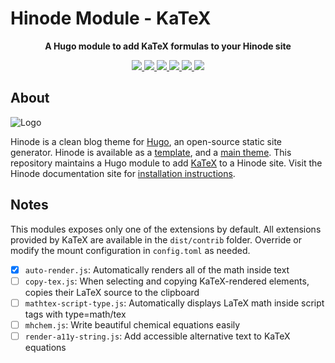 # Hinode Module - KaTeX

<!-- Tagline -->
<p align="center">
    <b>A Hugo module to add KaTeX formulas to your Hinode site</b>
    <br />
</p>

<!-- Badges -->
<p align="center">
    <a href="https://gohugo.io" alt="Hugo website">
        <img src="https://img.shields.io/badge/generator-hugo-brightgreen">
    </a>
    <a href="https://gethinode.com" alt="Hinode theme">
        <img src="https://img.shields.io/badge/theme-hinode-blue">
    </a>
    <a href="https://github.com/gethinode/mod-katex/commits/main" alt="Last commit">
        <img src="https://img.shields.io/github/last-commit/gethinode/mod-katex.svg">
    </a>
    <a href="https://github.com/gethinode/mod-katex/issues" alt="Issues">
        <img src="https://img.shields.io/github/issues/gethinode/mod-katex.svg">
    </a>
    <a href="https://github.com/gethinode/mod-katex/pulls" alt="Pulls">
        <img src="https://img.shields.io/github/issues-pr-raw/gethinode/mod-katex.svg">
    </a>
    <a href="https://github.com/gethinode/mod-katex/blob/main/LICENSE" alt="License">
        <img src="https://img.shields.io/github/license/gethinode/mod-katex">
    </a>
</p>

## About

![Logo](https://raw.githubusercontent.com/gethinode/hinode/main/static/img/logo.png)

Hinode is a clean blog theme for [Hugo][hugo], an open-source static site generator. Hinode is available as a [template][repository_template], and a [main theme][repository]. This repository maintains a Hugo module to add [KaTeX][katex] to a Hinode site. Visit the Hinode documentation site for [installation instructions][hinode_docs].

## Notes

This modules exposes only one of the extensions by default. All extensions provided by KaTeX are available in the `dist/contrib` folder. Override or modify the mount configuration in `config.toml` as needed.

- [x] `auto-render.js`: Automatically renders all of the math inside text
- [ ] `copy-tex.js`: When selecting and copying KaTeX-rendered elements, copies their LaTeX source to the clipboard
- [ ] `mathtex-script-type.js`: Automatically displays LaTeX math inside script tags with type=math/tex
- [ ] `mhchem.js`: Write beautiful chemical equations easily
- [ ] `render-a11y-string.js`: Add accessible alternative text to KaTeX equations

<!-- MARKDOWN LINKS -->
[hugo]: https://gohugo.io
[hinode_docs]: https://gethinode.com
[katex]: https://katex.org
[katex_extensions]: https://katex.org/docs/libs.html#extensions
[repository]: https://github.com/gethinode/hinode.git
[repository_template]: https://github.com/gethinode/template.git

